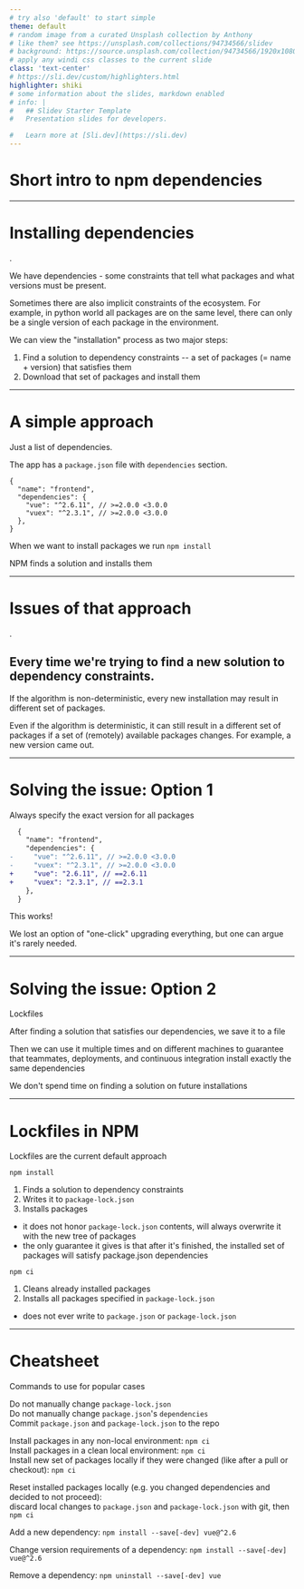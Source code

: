 ```yaml
---
# try also 'default' to start simple
theme: default
# random image from a curated Unsplash collection by Anthony
# like them? see https://unsplash.com/collections/94734566/slidev
# background: https://source.unsplash.com/collection/94734566/1920x1080
# apply any windi css classes to the current slide
class: 'text-center'
# https://sli.dev/custom/highlighters.html
highlighter: shiki
# some information about the slides, markdown enabled
# info: |
#   ## Slidev Starter Template
#   Presentation slides for developers.

#   Learn more at [Sli.dev](https://sli.dev)
---
```


# Short intro to npm dependencies

<a href="https://github.com/vevsyukov/npm-dependencies-talk" target="_blank" alt="GitHub"
  class="abs-br m-6 text-xl icon-btn opacity-50 !border-none !hover:text-white">
  <carbon-logo-github />
</a>

---

# Installing dependencies

.

We have dependencies - some constraints that tell what packages and what versions must be present.

Sometimes there are also implicit constraints of the ecosystem.
For example, in python world all packages are on the same level, there can only be a single version of each package in the environment.


We can view the "installation" process as two major steps:

1. Find a solution to dependency constraints -- a set of packages (= name + version) that satisfies them
1. Download that set of packages and install them


---

# A simple approach

Just a list of dependencies.

The app has a `package.json` file with `dependencies` section.

```jsonc
{
  "name": "frontend",
  "dependencies": {
    "vue": "^2.6.11", // >=2.0.0 <3.0.0
    "vuex": "^2.3.1", // >=2.0.0 <3.0.0
  },
}
```

When we want to install packages we run `npm install`

NPM finds a solution and installs them

<!--
This is what we do in webackend for npm packages
 -->

---

# Issues of that approach

.

## Every time we're trying to find a new solution to dependency constraints.

If the algorithm is non-deterministic, every new installation may result in different set of packages.

Even if the algorithm is deterministic, it can still result in a different set of packages if a set of (remotely) available packages changes.
For example, a new version came out.

<!--
So we can have different versions installed on machine and your machine.

Or on my machine and in the container that we're going to push to prod.
-->

---

# Solving the issue: Option 1

Always specify the exact version for all packages

```diff
  {
    "name": "frontend",
    "dependencies": {
-     "vue": "^2.6.11", // >=2.0.0 <3.0.0
-     "vuex": "^2.3.1", // >=2.0.0 <3.0.0
+     "vue": "2.6.11", // ==2.6.11
+     "vuex": "2.3.1", // ==2.3.1
    },
  }
```

This works!

We lost an option of "one-click" upgrading everything, but one can argue it's rarely needed.

---

# Solving the issue: Option 2

Lockfiles

After finding a solution that satisfies our dependencies, we save it to a file

Then we can use it multiple times and on different machines to guarantee that teammates, deployments, and continuous integration install exactly the same dependencies

We don't spend time on finding a solution on future installations

---

# Lockfiles in NPM

Lockfiles are the current default approach

`npm install`
1. Finds a solution to dependency constraints
1. Writes it to `package-lock.json`
1. Installs packages

* it does not honor `package-lock.json` contents, will always overwrite it with the new tree of packages
* the only guarantee it gives is that after it's finished, the installed set of packages will satisfy package.json dependencies

`npm ci`
1. Cleans already installed packages
1. Installs all packages specified in `package-lock.json`

* does not ever write to `package.json` or `package-lock.json`

---

# Cheatsheet

Commands to use for popular cases

Do not manually change `package-lock.json`<br>
Do not manually change `package.json`'s `dependencies`<br>
Commit `package.json` and `package-lock.json` to the repo

Install packages in any non-local environment: `npm ci` <br>
Install packages in a clean local environment: `npm ci` <br>
Install new set of packages locally if they were changed (like after a pull or checkout): `npm ci`

Reset installed packages locally (e.g. you changed dependencies and decided to not proceed):<br>
discard local changes to `package.json` and `package-lock.json` with git, then `npm ci`

Add a new dependency: `npm install --save[-dev] vue@^2.6`

Change version requirements of a dependency: `npm install --save[-dev] vue@^2.6`

Remove a dependency: `npm uninstall --save[-dev] vue`
